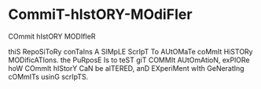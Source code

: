 # CommiT-hIstORY-MOdiFIer
COmmit hIstORY MODIfIeR

thiS RepoSiToRy conTaIns A SIMpLE ScrIpT To AUtOMaTe coMmIt HiSTORy MODificATIons. the PuRposE Is to teST giT COMMIt AUtOmAtioN, exPlORe hoW COmmIt hIStorY CaN be alTERED, anD EXperiMent wIth GeNeratIng cOMmITs usinG scrIpTS.

